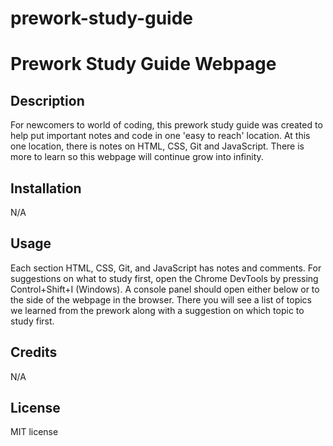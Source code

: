 # prework-study-guide
# Prework Study Guide Webpage

## Description

For newcomers to world of coding, this prework study guide was created to help put important notes and code in one 'easy to reach' location. At this one location, there is notes on HTML, CSS, Git and JavaScript. There is more to learn so this webpage will continue grow into infinity.

## Installation

N/A

## Usage

Each section HTML, CSS, Git, and JavaScript has notes and comments. For suggestions on what to study first, open the Chrome DevTools by pressing Control+Shift+I (Windows). A console panel should open either below or to the side of the webpage in the browser. There you will see a list of topics we learned from the prework along with a suggestion on which topic to study first.

## Credits

N/A

## License

MIT license

